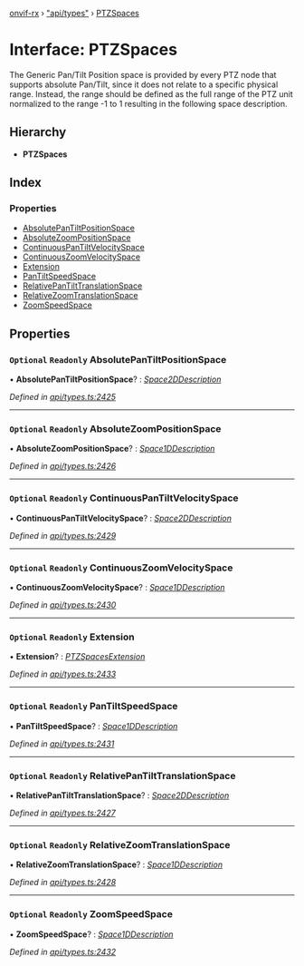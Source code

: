 [onvif-rx](../README.md) › ["api/types"](../modules/_api_types_.md) › [PTZSpaces](_api_types_.ptzspaces.md)

# Interface: PTZSpaces

The Generic Pan/Tilt Position space is provided by every PTZ node that supports absolute Pan/Tilt, since it does not relate to a specific physical range.
			Instead, the range should be defined as the full range of the PTZ unit normalized to the range -1 to 1 resulting in the following space description.

## Hierarchy

* **PTZSpaces**

## Index

### Properties

* [AbsolutePanTiltPositionSpace](_api_types_.ptzspaces.md#optional-readonly-absolutepantiltpositionspace)
* [AbsoluteZoomPositionSpace](_api_types_.ptzspaces.md#optional-readonly-absolutezoompositionspace)
* [ContinuousPanTiltVelocitySpace](_api_types_.ptzspaces.md#optional-readonly-continuouspantiltvelocityspace)
* [ContinuousZoomVelocitySpace](_api_types_.ptzspaces.md#optional-readonly-continuouszoomvelocityspace)
* [Extension](_api_types_.ptzspaces.md#optional-readonly-extension)
* [PanTiltSpeedSpace](_api_types_.ptzspaces.md#optional-readonly-pantiltspeedspace)
* [RelativePanTiltTranslationSpace](_api_types_.ptzspaces.md#optional-readonly-relativepantilttranslationspace)
* [RelativeZoomTranslationSpace](_api_types_.ptzspaces.md#optional-readonly-relativezoomtranslationspace)
* [ZoomSpeedSpace](_api_types_.ptzspaces.md#optional-readonly-zoomspeedspace)

## Properties

### `Optional` `Readonly` AbsolutePanTiltPositionSpace

• **AbsolutePanTiltPositionSpace**? : *[Space2DDescription](_api_types_.space2ddescription.md)*

*Defined in [api/types.ts:2425](https://github.com/patrickmichalina/onvif-rx/blob/3e9b152/src/api/types.ts#L2425)*

___

### `Optional` `Readonly` AbsoluteZoomPositionSpace

• **AbsoluteZoomPositionSpace**? : *[Space1DDescription](_api_types_.space1ddescription.md)*

*Defined in [api/types.ts:2426](https://github.com/patrickmichalina/onvif-rx/blob/3e9b152/src/api/types.ts#L2426)*

___

### `Optional` `Readonly` ContinuousPanTiltVelocitySpace

• **ContinuousPanTiltVelocitySpace**? : *[Space2DDescription](_api_types_.space2ddescription.md)*

*Defined in [api/types.ts:2429](https://github.com/patrickmichalina/onvif-rx/blob/3e9b152/src/api/types.ts#L2429)*

___

### `Optional` `Readonly` ContinuousZoomVelocitySpace

• **ContinuousZoomVelocitySpace**? : *[Space1DDescription](_api_types_.space1ddescription.md)*

*Defined in [api/types.ts:2430](https://github.com/patrickmichalina/onvif-rx/blob/3e9b152/src/api/types.ts#L2430)*

___

### `Optional` `Readonly` Extension

• **Extension**? : *[PTZSpacesExtension](_api_types_.ptzspacesextension.md)*

*Defined in [api/types.ts:2433](https://github.com/patrickmichalina/onvif-rx/blob/3e9b152/src/api/types.ts#L2433)*

___

### `Optional` `Readonly` PanTiltSpeedSpace

• **PanTiltSpeedSpace**? : *[Space1DDescription](_api_types_.space1ddescription.md)*

*Defined in [api/types.ts:2431](https://github.com/patrickmichalina/onvif-rx/blob/3e9b152/src/api/types.ts#L2431)*

___

### `Optional` `Readonly` RelativePanTiltTranslationSpace

• **RelativePanTiltTranslationSpace**? : *[Space2DDescription](_api_types_.space2ddescription.md)*

*Defined in [api/types.ts:2427](https://github.com/patrickmichalina/onvif-rx/blob/3e9b152/src/api/types.ts#L2427)*

___

### `Optional` `Readonly` RelativeZoomTranslationSpace

• **RelativeZoomTranslationSpace**? : *[Space1DDescription](_api_types_.space1ddescription.md)*

*Defined in [api/types.ts:2428](https://github.com/patrickmichalina/onvif-rx/blob/3e9b152/src/api/types.ts#L2428)*

___

### `Optional` `Readonly` ZoomSpeedSpace

• **ZoomSpeedSpace**? : *[Space1DDescription](_api_types_.space1ddescription.md)*

*Defined in [api/types.ts:2432](https://github.com/patrickmichalina/onvif-rx/blob/3e9b152/src/api/types.ts#L2432)*
